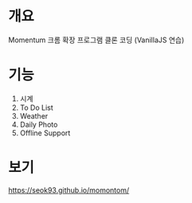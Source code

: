 # 개요

Momentum 크롬 확장 프로그램 클론 코딩 (VanillaJS 연습)

# 기능

1. 시계
2. To Do List
3. Weather
4. Daily Photo
5. Offline Support

# 보기
<https://seok93.github.io/momontom/>
